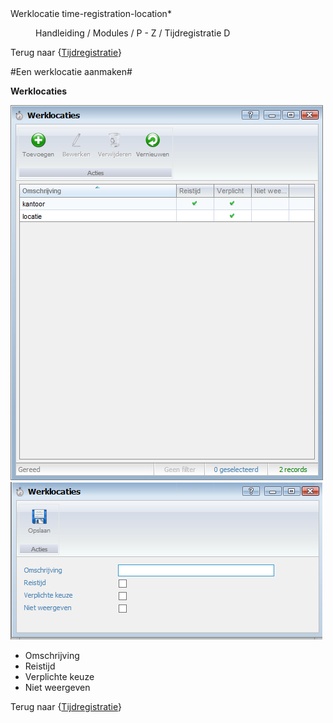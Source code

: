 <properties>
	<page>
		<title>Werklocatie</title>
		<description>Werklocatie</description>
		<context>time-registration-location*</context>
	</page>
	<menu>
		<position>Handleiding / Modules / P - Z / Tijdregistratie</position>
		<title>Werklocatie</title>
		<sort>D</sort>
	</menu>
</properties>

Terug naar {[Tijdregistratie](http://hybridsaas.support/pages/handleiding/modules/P-Z/tijdregistratie/tijdregistratie)}

#Een werklocatie aanmaken#


**Werklocaties**

![](images/werklocatie.jpg)
![](images/werklocatie-nieuw.jpg)
 
- Omschrijving
- Reistijd
- Verplichte keuze
- Niet weergeven

Terug naar {[Tijdregistratie](http://hybridsaas.support/pages/handleiding/modules/P-Z/tijdregistratie/tijdregistratie)}
